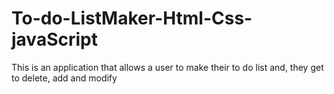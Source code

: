 # To-do-ListMaker-Html-Css-javaScript
This is an application that allows a user to make their to do list and, they get to delete, add and modify
